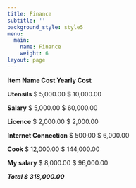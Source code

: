 ```yaml
---
title: Finance
subtitle: ''
background_style: style5
menu:
  main:
    name: Finance
    weight: 6
layout: page
---
```

**Item Name                         Cost                       Yearly Cost**

**Utensils**                           $ 5,000.00                $ 10,000.00

**Salary**                              $ 5,000.00                $ 60,000.00

**Licence**                           $ 2,000.00                $ 2,000.00

**Internet Connection**      $ 500.00                   $ 6,000.00

**Cook**                              $ 12,000.00              $ 144,000.00

**My salary**                       $ 8,000.00                $ 96,000.00

_**Total                                         $ 318,000.00**_
